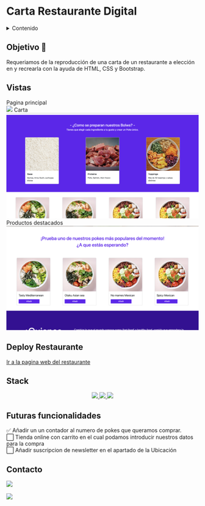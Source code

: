 # Carta Restaurante Digital

<details>
  <summary>Contenido </summary>
  <ol>
    <li><a href="#objetivo-🎯">Objetivo</a></li>
    <li><a href="#vistas">Vistas</a></li>
    <li><a href="#deploy">Deploy Consola</a></li>
    <li><a href="#stack">Stack</a></li>
    <li><a href="#futuras-funcionalidades">Futuras funcionalidades</a></li>
    <li><a href="#contacto">Contacto</a></li>
  </ol>
</details>

## Objetivo 🎯

Requeriamos de la reproducción de una carta de un restaurante a elección en y recrearla con la ayuda de HTML, CSS y Bootstrap.

## Vistas

Pagina principal</br>
<img src="./img/readme/landing.png">
Carta </br>
<img src="./img/readme/carta.png">
Productos destacados</br>
<img src="./img/readme/productos.png">

## Deploy Restaurante

<a href="https://stevengs7.github.io/Restaurante/" target="_blank"/>Ir a la pagina web del restaurante</a>

## Stack

<div align="center">
<a href="https://developer.mozilla.org/es/docs/Glossary/HTML5">
    <img src= "https://img.shields.io/badge/HTML5-E34F26?style=for-the-badge&logo=html5&logoColor=white"/>
</a>
<a href="https://developer.mozilla.org/es/docs/Web/CSS">
    <img src= "https://img.shields.io/badge/CSS3-1572B6?style=for-the-badge&logo=css3&logoColor=white"/>
</a>
<a href="https://getbootstrap.com/docs/5.0/getting-started/introduction/">
    <img src= "https://img.shields.io/badge/Bootstrap-563D7C?style=for-the-badge&logo=bootstrap&logoColor=white"/>
</a>
 </div>

## Futuras funcionalidades

✅ Añadir un un contador al numero de pokes que queramos comprar.</br>
⬜ Tienda online con carrito en el cual podamos introducir nuestros datos para la compra</br>
⬜ Añadir suscripcion de newsletter en el apartado de la Ubicación</br>

## Contacto

<a href="https://es.linkedin.com/in/mario-steeven-garz%C3%B3n-serna-27405a194" target="_blank"><img src="https://img.shields.io/badge/-LinkedIn-%230077B5?style=for-the-badge&logo=linkedin&logoColor=white" target="_blank"></a>

<a href="https://github.com/Stevengs7" target="_blank"><img src="https://img.shields.io/badge/github-24292F?style=for-the-badge&logo=github&logoColor=white" target="_blank"></a>
